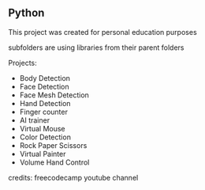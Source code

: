 ## Python

This project was created for personal education purposes

subfolders are using libraries from their parent folders

Projects:
- Body Detection
- Face Detection
- Face Mesh Detection
- Hand Detection
- Finger counter
- AI trainer
- Virtual Mouse
- Color Detection
- Rock Paper Scissors
- Virtual Painter
- Volume Hand Control

credits:
freecodecamp youtube channel